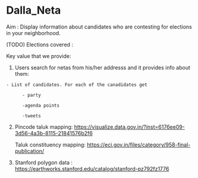 # Dalla_Neta

Aim : Display information about candidates who are contesting for elections in your neighborhood.

(TODO) Elections covered : 


Key value that we provide:

  1. Users search for netas from his/her addresss and it provides info about them:
  
    - List of candidates. For each of the canadidates get 
    
          - party
          
          -agenda points
          
          -tweets
          
  2.  Pincode taluk mapping: https://visualize.data.gov.in/?inst=6176ee09-3d56-4a3b-8115-21841576b2f6
  
      Taluk constituency mapping: https://eci.gov.in/files/category/958-final-publication/
      
    
  3. Stanford polygon data : https://earthworks.stanford.edu/catalog/stanford-pz792fz1776
